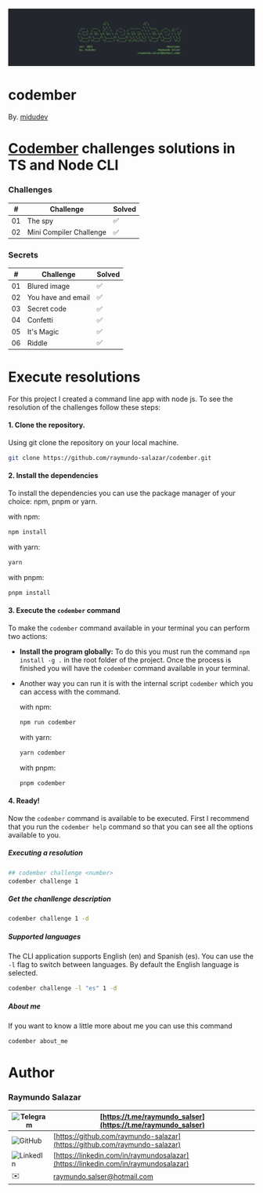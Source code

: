![Codember](./assets/codember-cli.webp)

# codember

By. [midudev](https://midu.dev)

# [Codember](https://codember.dev) challenges solutions in TS and Node CLI

### Challenges

| #   | Challenge               | Solved |
| --- | ----------------------- | ------ |
| 01  | The spy                 | ✅     |
| 02  | Mini Compiler Challenge | ✅     |

### Secrets

| #   | Challenge          | Solved |
| --- | ------------------ | ------ |
| 01  | Blured image       | ✅     |
| 02  | You have and email | ✅     |
| 03  | Secret code        | ✅     |
| 04  | Confetti           | ✅     |
| 05  | It's Magic         | ✅     |
| 06  | Riddle             | ✅     |

# Execute resolutions

For this project I created a command line app with node js. To see the resolution of the challenges follow these steps:

#### 1. Clone the repository.

Using git clone the repository on your local machine.

```bash
git clone https://github.com/raymundo-salazar/codember.git
```

#### 2. Install the dependencies

To install the dependencies you can use the package manager of your choice: npm, pnpm or yarn.

with npm:

```bash
npm install
```

with yarn:

```bash
yarn
```

with pnpm:

```bash
pnpm install
```

#### 3. Execute the `codember` command

To make the `codember` command available in your terminal you can perform two actions:

- **Install the program globally:** To do this you must run the command `npm install -g .` in the root folder of the project. Once the process is finished you will have the `codember` command available in your terminal.

- Another way you can run it is with the internal script `codember` which you can access with the command.

  with npm:

  ```bash
  npm run codember
  ```

  with yarn:

  ```bash
  yarn codember
  ```

  with pnpm:

  ```bash
  pnpm codember
  ```

#### 4. Ready!

Now the `codember` command is available to be executed.
First I recommend that you run the `codember help` command so that you can see all the options available to you.

##### Executing a resolution

```bash
## codember challenge <number>
codember challenge 1
```

##### Get the chanllenge description

```bash
codember challenge 1 -d
```

##### Supported languages

The CLI application supports English (en) and Spanish (es). You can use the `-l` flag to switch between languages. By default the English language is selected.

```bash
codember challenge -l "es" 1 -d
```

##### About me

If you want to know a little more about me you can use this command

```bash
codember about_me
```

# Author

### Raymundo Salazar

| ![Telegram](https://img.shields.io/badge/Telegram-2CA5E0?style=for-the-badge&logo=telegram&logoColor=white) | [https://t.me/raymundo_salser](https://t.me/raymundo_salser)                       |
| ----------------------------------------------------------------------------------------------------------- | ---------------------------------------------------------------------------------- |
| ![GitHub](https://img.shields.io/badge/GitHub-100000?style=for-the-badge&logo=github&logoColor=white)       | [https://github.com/raymundo-salazar](https://github.com/raymundo-salazar)         |
| ![LinkedIn](https://img.shields.io/badge/LinkedIn-0077B5?style=for-the-badge&logo=linkedin&logoColor=white) | [https://linkedin.com/in/raymundosalazar](https://linkedin.com/in/raymundosalazar) |
| ✉️                                                                                                          | [raymundo.salser@hotmail.com](mailto:raymundo.salser@hotmail.com)                  |
